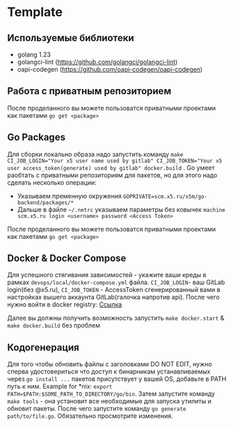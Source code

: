 # Template

## Используемые библиотеки

- golang 1.23
- golangci-lint (https://github.com/golangci/golangci-lint)
- oapi-codegen (https://github.com/oapi-codegen/oapi-codegen)

## Работа с приватным репозиторием

После проделанного вы можете пользоватся приватными проектами как пакетами `go get <package>`

## Go Packages

Для сборки локально образа надо запустить команду `make CI_JOB_LOGIN="Your x5 user name used by gitlab" CI_JOB_TOKEN="Your x5 user access_token(generate) used by gitlab" docker.build` .
Go умеет раобтать с приватными репозиториям для пакетов, но для этого надо сделать несколько операции:

- Указываем пременную окружения `GOPRIVATE=scm.x5.ru/x5m/go-backend/packages/*`
- Дальше в файле `~/.netrc` указываем параметры без ковычек `machine scm.x5.ru login <username> password <Access Token>`

После проделанного вы можете пользоватся приватными проектами как пакетами `go get <package>`

## Docker & Docker Compose
Для успешного стягивания зависимостей - укажите ваши креды в рамках `devops/local/docker-compose.yml` файла. `CI_JOB_LOGIN`- ваш GitLab login(без @x5.ru), `CI_JOB_TOKEN` - AccessToken сгенерированный вами в настройках вышего аккаунта GitLab(галочка напротив api).
После чего нужно войти в docker registry: [Ссылка](https://wiki.x5.ru/pages/viewpage.action?pageId=1209378771)

Далее вы должны получить возможность запустить `make docker.start` & `make docker.build` без проблем

## Кодогенерация

Для того чтобы обновить файлы с заголовками DO NOT EDIT, нужно сперва удостовериться что доступ к бинарникам устанавливаемых через `go install ...` пакетов присутствует у вашей OS, добавьте в PATH путь к ним. Example for *nix: `export PATH=$PATH:$SOME_PATH_TO_DIRECTORY/go/bin`. Затем запустите команду `make tools` - она установит все необходимые для запуска утилиты и обновит пакеты. После чего запустите команду `go generate path/to/file.go`. Обязательно просмотрите изменения.

